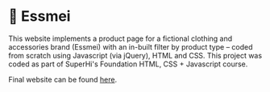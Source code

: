 # 👔 Essmei

This website implements a product page for a fictional clothing and accessories brand (Essmei) with an in-built filter by product type – coded from scratch using Javascript (via jQuery), HTML and CSS. This project was coded as part of SuperHi's Foundation HTML, CSS + Javascript course.

Final website can be found [here][1].

[1]: https://essmei-wk05.superhi.com/
